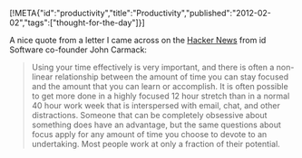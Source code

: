 [!META{"id":"productivity","title":"Productivity","published":"2012-02-02","tags":["thought-for-the-day"]}]

A nice quote from a letter I came across on the <a href="http://news.ycombinator.com/item?id=3536925">Hacker News</a> from id Software co-founder John Carmack:

<blockquote>Using your time effectively is very important, and there is often a non-linear relationship between the amount of time you can stay focused and the amount that you can learn or accomplish. It is often possible to get more done in a highly focused 12 hour stretch than in a normal 40 hour work week that is interspersed with email, chat, and other distractions. Someone that can be completely obsessive about something does have an advantage, but the same questions about focus apply for any amount of time you choose to devote to an undertaking.  Most people work at only a fraction of their potential.</blockquote>
